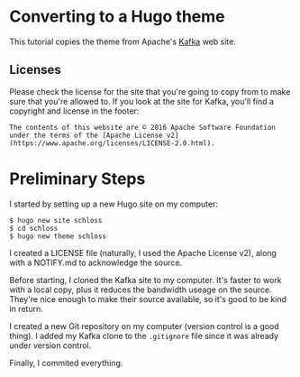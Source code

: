 # Converting to a Hugo theme

This tutorial copies the theme from Apache's [Kafka](https://kafka.apache.org/) web site.

## Licenses

Please check the license for the site that you're going to copy from to make sure that you're allowed to.
If you look at the site for Kafka, you'll find a copyright and license in the footer:

    The contents of this website are © 2016 Apache Software Foundation under the terms of the [Apache License v2](https://www.apache.org/licenses/LICENSE-2.0.html).

# Preliminary Steps

I started by setting up a new Hugo site on my computer:

    $ hugo new site schloss
    $ cd schloss
    $ hugo new theme schloss

I created a LICENSE file (naturally, I used the Apache License v2), along with a NOTIFY.md to acknowledge the source.

Before starting, I cloned the Kafka site to my computer.
It's faster to work with a local copy, plus it reduces the bandwidth useage on the source.
They're nice enough to make their source available, so it's good to be kind in return.

I created a new Git repository on my computer (version control is a good thing).
I added my Kafka clone to the `.gitignore` file since it was already under version control.

Finally, I commited everything.